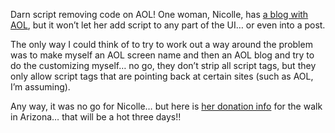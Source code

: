Darn script removing code on AOL! One woman, Nicolle, has <a href="http://journals.aol.com/knowwriter/AmazingAdventures" target="_blank" class="broken_link">a blog with AOL</a>, but it won&#8217;t let her add script to any part of the UI&#8230; or even into a post.

The only way I could think of to try to work out a way around the problem was to make myself an AOL screen name and then an AOL blog and try to do the customizing myself&#8230; no go, they don&#8217;t strip all script tags, but they only allow script tags that are pointing back at certain sites (such as AOL, I&#8217;m assuming).

Any way, it was no go for Nicolle&#8230; but here is <a href="http://www.the3day.org/Arizona07/nicollehoward" target="_blank" class="broken_link">her donation info</a> for the walk in Arizona&#8230; that will be a hot three days!!